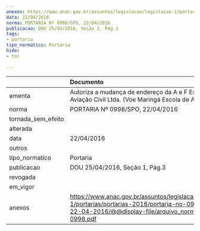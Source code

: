 ```yaml
---
anexos: https://www.anac.gov.br/assuntos/legislacao/legislacao-1/portarias/portarias-2016/portaria-no-0998-spo-22-04-2016/@@display-file/arquivo_norma/PA2016-0998.pdf
data: 22/04/2016
norma: PORTARIA Nº 0998/SPO, 22/04/2016
publicacao: DOU 25/04/2016, Seção 1, Pág.3
tags:
- portaria
tipo_normatico: Portaria
hide: 
- toc 
 
---
```


|                    | Documento                                                                                                                                                      |
|:-------------------|:---------------------------------------------------------------------------------------------------------------------------------------------------------------|
| ementa             | Autoriza a mudança de endereço da A e F Escola de Aviação Civil Ltda. (Voe Maringá Escola de Aviação Civil).                                                   |
| norma              | PORTARIA Nº 0998/SPO, 22/04/2016                                                                                                                               |
| tornada_sem_efeito |                                                                                                                                                                |
| alterada           |                                                                                                                                                                |
| data               | 22/04/2016                                                                                                                                                     |
| outros             |                                                                                                                                                                |
| tipo_normatico     | Portaria                                                                                                                                                       |
| publicacao         | DOU 25/04/2016, Seção 1, Pág.3                                                                                                                                 |
| revogada           |                                                                                                                                                                |
| em_vigor           |                                                                                                                                                                |
| anexos             | https://www.anac.gov.br/assuntos/legislacao/legislacao-1/portarias/portarias-2016/portaria-no-0998-spo-22-04-2016/@@display-file/arquivo_norma/PA2016-0998.pdf |